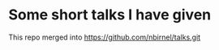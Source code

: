 Some short talks I have given
=============================

This repo merged into https://github.com/nbirnel/talks.git
